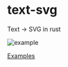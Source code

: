 # text-svg
Text -> SVG in rust

![example](https://raw.githubusercontent.com/matthunz/text-svg/main/image.svg)

[Examples](https://github.com/matthunz/text-svg/tree/main/examples)

